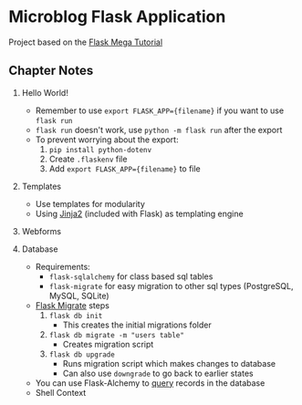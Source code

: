 # Microblog Flask Application

Project based on the [Flask Mega Tutorial](https://blog.miguelgrinberg.com/post/the-flask-mega-tutorial-part-i-hello-world)

## Chapter Notes

1. Hello World!
    - Remember to use `export FLASK_APP={filename}` if you want to use `flask run`
    - `flask run` doesn't work, use `python -m flask run` after the export
    - To prevent worrying about the export:
      1. `pip install python-dotenv`
      2. Create `.flaskenv` file
      3. Add `export FLASK_APP={filename}` to file

2. Templates
   - Use templates for modularity
   - Using [Jinja2](http://jinja.pocoo.org/docs/2.10/templates/) (included with Flask) as templating engine

3. Webforms
4. Database
   - Requirements:
      - `flask-sqlalchemy` for class based sql tables
      - `flask-migrate` for easy migration to other sql types (PostgreSQL, MySQL, SQLite)
   - [Flask Migrate](https://flask-migrate.readthedocs.io/en/latest/) steps
      1. `flask db init`
          - This creates the initial migrations folder
      2. `flask db migrate -m "users table"`
          - Creates migration script
      3. `flask db upgrade`
          - Runs migration script which makes changes to database
          - Can also use `downgrade` to go back to earlier states
   - You can use Flask-Alchemy to [query](http://flask-sqlalchemy.pocoo.org/2.3/queries/) records in the database
   - Shell Context